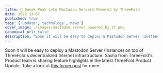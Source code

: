 ```yaml
---
title: 👀 Sneak Peak into Mastodon Servers Powered by ThreeFold 
date: 2022-12-07
published: true
tags: ['update','technology','news']
cover_image: ./images/mastodon_server_powered_by_tf.png
canonical_url: false
description: "Soon it will be easy to deploy a Mastodon Server (Instance) on top of ThreeFold's decentralized Internet infrastructure."
---
```


Soon it will be easy to deploy a Mastodon Server (Instance) on top of ThreeFold's decentralized Internet infrastructure. Sasha from ThreeFold's Product team is sharing feature highlights in the latest ThreeFold Product Update. Take a look at [this forum post](https://forum.threefold.io/t/threefold-product-focus-mastodon-servers-powered-by-threefold/3562) for more.

